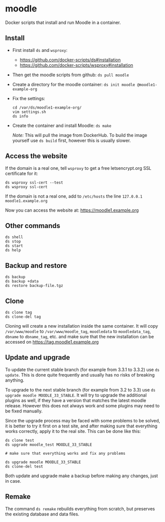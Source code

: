 moodle
======

Docker scripts that install and run Moodle in a container.

## Install

  - First install `ds` and `wsproxy`:
     + https://github.com/docker-scripts/ds#installation
     + https://github.com/docker-scripts/wsproxy#installation

  - Then get the moodle scripts from github: `ds pull moodle`

  - Create a directory for the moodle container: `ds init moodle @moodle1-example-org`

  - Fix the settings:
    ```
    cd /var/ds/moodle1-example-org/
    vim settings.sh
    ds info
    ```

  - Create the container and install Moodle: `ds make`

    *Note:* This will pull the image from DockerHub. To build the
    image yourself use `ds build` first, however this is usually
    slower.


## Access the website

If the domain is a real one, tell `wsproxy` to get a free
letsencrypt.org SSL certificate for it:
```
ds wsproxy ssl-cert --test
ds wsproxy ssl-cert
```

If the domain is not a real one, add to `/etc/hosts` the line
`127.0.0.1 moodle1.example.org`

Now you can access the website at: https://moodle1.example.org


## Other commands

```
ds shell
ds stop
ds start
ds help
```

## Backup and restore

```
ds backup
ds backup +data
ds restore backup-file.tgz
```

## Clone

```
ds clone tag
ds clone-del tag
```

Cloning will create a new installation inside the same container. It
will copy `/var/www/moodle` to `/var/www/moodle_tag`, `moodledata` to
`moodledata_tag`, `dbname` to `dbname_tag`, etc. and make sure that
the new installation can be accessed on
https://tag.moodle1.example.org


## Update and upgrade

To update the current stable branch (for example from 3.3.1 to 3.3.2)
use `ds update`. This is done quite frequently and usually has no
risks of breaking anything.

To upgrade to the next stable branch (for example from 3.2 to 3.3) use
`ds upgrade moodle MOODLE_33_STABLE`. It will try to upgrade the
additional plugins as well, if they have a version that matches the
latest moodle release. However this does not always work and some
plugins may need to be fixed manually.

Since the upgrade process may be faced with some problems to be solved,
it is better to try it first on a test site, and after making sure that
everything works correctly, apply it to the real site. This can be done
like this:
```
ds clone test
ds upgrade moodle_test MOODLE_33_STABLE

# make sure that everything works and fix any problems

ds upgrade moodle MOODLE_33_STABLE
ds clone-del test
```

Both update and upgrade make a backup before making any changes, just
in case.


## Remake

The command `ds remake` rebuilds everything from scratch, but
preserves the existing database and data files.
